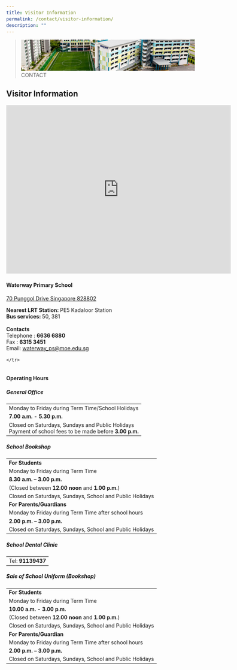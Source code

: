 ```yaml
---
title: Visitor Information
permalink: /contact/visitor-information/
description: ""
---
```

> ![](/images/Images/contact_02.jpg)
>CONTACT


## Visitor Information

<iframe loading="lazy" allowfullscreen="" style="border:0;" height="450" width="600" src="https://www.google.com/maps/embed?pb=!1m18!1m12!1m3!1d1994.3141919050893!2d103.9162368887548!3d1.3993738810578347!2m3!1f0!2f0!3f0!3m2!1i1024!2i768!4f13.1!3m3!1m2!1s0x31da3dfe5d905a39%3A0xcbd95476d53bba!2sWaterway%20Primary%20School!5e0!3m2!1sen!2ssg!4v1673490702032!5m2!1sen!2ssg"></iframe>

#### Waterway Primary School 
[70 Punggol Drive Singapore 828802](https://share.onemap.sg/mmWGGv)

<b>Nearest LRT Station: </b>PE5 Kadaloor Station<br><b>Bus services: </b>50, 381<br><br><b>Contacts </b><br> Telephone : <b>6636 6880</b><br> Fax : <b>6315 3451</b><br> Email:
<a href="mailto:waterway_ps@moe.edu.sg">waterway_ps@moe.edu.sg</a><table>
  <tbody><tr>
		
		
   
	</tr>
</tbody></table>

#### Operating Hours

##### General Office

<table>
   <tbody><tr>
    <td>Monday to Friday during Term Time/School Holidays</td>
	</tr>
	<tr>
  	<td><b>7.00 a.m. - 5.30 p.m.</b></td>
	</tr>
  <tr>
    <td>Closed on Saturdays, Sundays and Public Holidays<br>
			Payment of school fees to be made before <b>3.00 p.m.</b></td>
	</tr>
</tbody></table>

##### School Bookshop

<table>
  <tbody><tr>
    <td><b>For Students</b></td>
  </tr>
  <tr>
    <td>Monday to Friday during Term Time</td>
  </tr>
  <tr>
    <td><b>8.30 a.m. – 3.00 p.m.</b></td>
  </tr>
  <tr>
    <td>(Closed between <b>12.00 noon</b> and <b>1.00 p.m.</b>)</td>
  </tr>
  <tr>
    <td>Closed on Saturdays, Sundays, School and Public Holidays</td>
  </tr>
  <tr>
		<td><b>For Parents/Guardians</b></td>
  </tr>
  <tr>
    <td>Monday to Friday during Term Time after school hours</td>
  </tr>
  <tr>
    <td><b>2.00 p.m. – 3.00 p.m.</b></td>
  </tr>
  <tr>
    <td>Closed on Saturdays, Sundays, School and Public Holidays</td>
  </tr>
</tbody></table>

##### School Dental Clinic

<table>
  <tbody><tr>
    <td>Tel: <b>91139437</b></td>
  </tr>
</tbody></table>

##### Sale of School Uniform (Bookshop)

<table>
  <tbody><tr>
    <td><b>For Students</b></td>
  </tr>
  <tr>
    <td>Monday to Friday during Term Time</td>
  </tr>
  <tr>
    <td><b>10.00 a.m. - 3.00 p.m.</b></td>
  </tr>
  <tr>
    <td>(Closed between <b>12.00 noon</b> and <b>1.00 p.m.</b>)</td>
  </tr>
  <tr>
    <td>Closed on Saturdays, Sundays, School and Public Holidays</td>
  </tr>
  <tr>
		<td><b>For Parents/Guardian</b></td>
  </tr>
  <tr>
    <td>Monday to Friday during Term Time after school hours</td>
  </tr>
  <tr>
    <td><b>2.00 p.m. – 3.00 p.m.</b></td>
  </tr>
  <tr>
    <td>Closed on Saturdays, Sundays, School and Public Holidays</td>
  </tr>
</tbody></table>